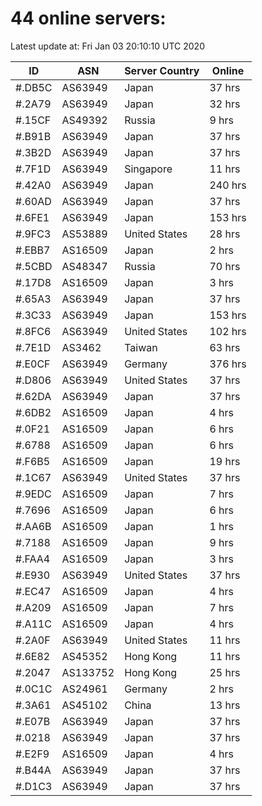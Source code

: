# 44 online servers:

Latest update at: Fri Jan 03 20:10:10 UTC 2020

| ID | ASN | Server Country | Online |
| -- | --- | -------------- | ------ |
| #.DB5C | AS63949 | Japan | 37 hrs |
| #.2A79 | AS63949 | Japan | 32 hrs |
| #.15CF | AS49392 | Russia | 9 hrs |
| #.B91B | AS63949 | Japan | 37 hrs |
| #.3B2D | AS63949 | Japan | 37 hrs |
| #.7F1D | AS63949 | Singapore | 11 hrs |
| #.42A0 | AS63949 | Japan | 240 hrs |
| #.60AD | AS63949 | Japan | 37 hrs |
| #.6FE1 | AS63949 | Japan | 153 hrs |
| #.9FC3 | AS53889 | United States | 28 hrs |
| #.EBB7 | AS16509 | Japan | 2 hrs |
| #.5CBD | AS48347 | Russia | 70 hrs |
| #.17D8 | AS16509 | Japan | 3 hrs |
| #.65A3 | AS63949 | Japan | 37 hrs |
| #.3C33 | AS63949 | Japan | 153 hrs |
| #.8FC6 | AS63949 | United States | 102 hrs |
| #.7E1D | AS3462 | Taiwan | 63 hrs |
| #.E0CF | AS63949 | Germany | 376 hrs |
| #.D806 | AS63949 | United States | 37 hrs |
| #.62DA | AS63949 | Japan | 37 hrs |
| #.6DB2 | AS16509 | Japan | 4 hrs |
| #.0F21 | AS16509 | Japan | 6 hrs |
| #.6788 | AS16509 | Japan | 6 hrs |
| #.F6B5 | AS16509 | Japan | 19 hrs |
| #.1C67 | AS63949 | United States | 37 hrs |
| #.9EDC | AS16509 | Japan | 7 hrs |
| #.7696 | AS16509 | Japan | 6 hrs |
| #.AA6B | AS16509 | Japan | 1 hrs |
| #.7188 | AS16509 | Japan | 9 hrs |
| #.FAA4 | AS16509 | Japan | 3 hrs |
| #.E930 | AS63949 | United States | 37 hrs |
| #.EC47 | AS16509 | Japan | 4 hrs |
| #.A209 | AS16509 | Japan | 7 hrs |
| #.A11C | AS16509 | Japan | 4 hrs |
| #.2A0F | AS63949 | United States | 11 hrs |
| #.6E82 | AS45352 | Hong Kong | 11 hrs |
| #.2047 | AS133752 | Hong Kong | 25 hrs |
| #.0C1C | AS24961 | Germany | 2 hrs |
| #.3A61 | AS45102 | China | 13 hrs |
| #.E07B | AS63949 | Japan | 37 hrs |
| #.0218 | AS63949 | Japan | 37 hrs |
| #.E2F9 | AS16509 | Japan | 4 hrs |
| #.B44A | AS63949 | Japan | 37 hrs |
| #.D1C3 | AS63949 | Japan | 37 hrs |

